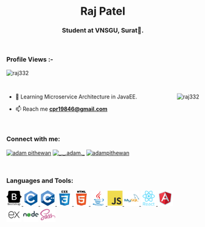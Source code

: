 <h1 align="center">Raj Patel</h1>
<h3 align="center">Student at VNSGU, Surat💎.</h3>

<br>

<p align="right"> <h3>Profile Views :-</h3> <img src="https://komarev.com/ghpvc/?username=raj332&label=Profile%20views&color=0e75b6&style=flat"
    alt="raj332" /> 
  </p>

<br>

<p><img align="right" src="https://github.com/Adam-pw/Adam-pw/blob/main/animation_500_kxa883sd.gif" alt="raj332" height="400px" /></p>


- 🌱 Learning Microservice Architecture in JavaEE.

- 📫 Reach me **cpr19846@gmail.com**


<br>

<h3 align="left">Connect with me:</h3>
<p align="left">
  <a href="https://www.linkedin.com/in/raj-patel-06560b1a4/" target="blank"><img align="center"
      src="https://raw.githubusercontent.com/rahuldkjain/github-profile-readme-generator/master/src/images/icons/Social/linked-in-alt.svg"
      alt="adam pithewan" height="30" width="40" /></a>
  <a href="https://www.instagram.com/1.rajrpatel/" target="blank"><img align="center"
      src="https://raw.githubusercontent.com/rahuldkjain/github-profile-readme-generator/master/src/images/icons/Social/instagram.svg"
      alt="_._.adam._" height="30" width="40" /></a>
  <a href="https://www.hackerrank.com/cpr19846" target="blank"><img align="center"
      src="https://raw.githubusercontent.com/rahuldkjain/github-profile-readme-generator/master/src/images/icons/Social/hackerrank.svg"
      alt="adampithewan" height="30" width="40" /></a>

</p>

<br>

<h3 align="left">Languages and Tools:</h3>
<p align="left">
    <a href="https://getbootstrap.com" target="_blank" rel="noreferrer">
    <img src="https://raw.githubusercontent.com/devicons/devicon/master/icons/bootstrap/bootstrap-plain-wordmark.svg" alt="bootstrap" width="40" height="40" /> </a> 
    <a href="https://www.cprogramming.com/" target="_blank" rel="noreferrer"> 
    <img src="https://raw.githubusercontent.com/devicons/devicon/master/icons/c/c-original.svg" alt="c" width="40" height="40" /> </a>
    <a href="https://www.w3schools.com/cpp/" target="_blank" rel="noreferrer">
    <img src="https://raw.githubusercontent.com/devicons/devicon/master/icons/cplusplus/cplusplus-original.svg" alt="cplusplus" width="40" height="40" /> </a> 
     <a href="https://www.w3schools.com/css/" target="_blank" rel="noreferrer"> 
      <img src="https://raw.githubusercontent.com/devicons/devicon/master/icons/css3/css3-original-wordmark.svg" alt="css3" width="40" height="40" /> </a>
     <a href="https://www.w3.org/html/" target="_blank" rel="noreferrer">
     <img src="https://raw.githubusercontent.com/devicons/devicon/master/icons/html5/html5-original-wordmark.svg" alt="html5" width="40" height="40" /> </a> 
      <a href="https://www.java.com" target="_blank" rel="noreferrer">
      <img src="https://raw.githubusercontent.com/devicons/devicon/master/icons/java/java-original.svg" alt="java" width="40" height="40" /> </a>
     <a href="https://developer.mozilla.org/en-US/docs/Web/JavaScript" target="_blank" rel="noreferrer"> <img
      src="https://raw.githubusercontent.com/devicons/devicon/master/icons/javascript/javascript-original.svg"
      alt="javascript" width="40" height="40" /> </a>
      <a href="https://www.mysql.com/" target="_blank" rel="noreferrer"> <img
      src="https://raw.githubusercontent.com/devicons/devicon/master/icons/mysql/mysql-original-wordmark.svg"
      alt="mysql" width="40" height="40" /> </a>
      <a href="https://reactjs.org/" target="_blank" rel="noreferrer"> <img
      src="https://raw.githubusercontent.com/devicons/devicon/master/icons/react/react-original-wordmark.svg"
      alt="react" width="40" height="40" /> </a>  
      <a href="https://reactjs.org/" target="_blank" rel="noreferrer"> <img src="https://github.com/raj332/raj332/blob/7ce8234867da2b037dc31fd51ea61358efc97907/icons8-angularjs.svg"
      alt="angular" width="40" height="40" /></a>
    <a href="https://reactjs.org/" target="_blank" rel="noreferrer"> <img src="https://github.com/raj332/raj332/blob/7ce8234867da2b037dc31fd51ea61358efc97907/icons8-express-js%20(1).svg"
      alt="express" width="40" height="40" /></a>
    <a href="https://nodejs.org" target="_blank" rel="noreferrer"> <img src="https://github.com/raj332/raj332/blob/7ce8234867da2b037dc31fd51ea61358efc97907/icons8-nodejs.svg"
      alt="nodejs" width="40" height="40" /></a>
      <a href="https://sass-lang.com" target="_blank" rel="noreferrer"> <img
      src="https://raw.githubusercontent.com/devicons/devicon/master/icons/sass/sass-original.svg" alt="sass" width="40"
      height="40" /> </a> </p>

<br>

 

